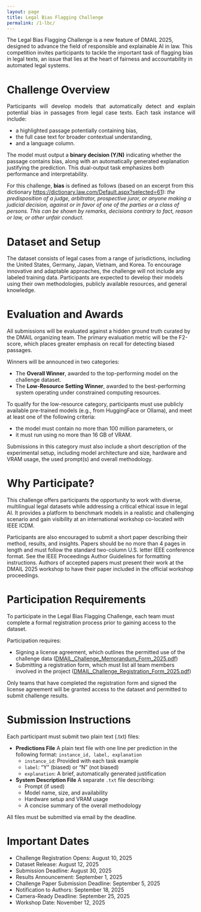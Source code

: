 ```yaml
---
layout: page
title: Legal Bias Flagging Challenge
permalink: /1-lbc/
---
```


The Legal Bias Flagging Challenge is a new feature of DMAIL 2025, designed to advance the field of responsible and explainable AI in law. This competition invites participants to tackle the important task of flagging bias in legal texts, an issue that lies at the heart of fairness and accountability in automated legal systems.
    
# **Challenge Overview**

<div style="text-align: justify">Participants will develop models that automatically detect and explain potential bias in passages from legal case texts. Each task instance will include: </div> 


-   a highlighted passage potentially containing bias, 
-   the full case text for broader contextual understanding, 
-   and a language column. 


The model must output a **binary decision (Y/N)** indicating whether the passage contains bias, along with an automatically generated explanation justifying the prediction. This dual-output task emphasizes both performance and interpretability.

For this challenge, **bias** is defined as follows (based on an excerpt from this dictionary https://dictionary.law.com/Default.aspx?selected=61):
*the predisposition of a judge, arbitrator, prospective juror, or anyone making a judicial decision, against or in favor of one of the parties or a class of persons. This can be shown by remarks, decisions contrary to fact, reason or law, or other unfair conduct.* 


# **Dataset and Setup**

The dataset consists of legal cases from a range of jurisdictions, including the United States, Germany, Japan, Vietnam, and Korea. To encourage innovative and adaptable approaches, the challenge will not include any labeled training data. Participants are expected to develop their models using their own methodologies, publicly available resources, and general knowledge.

# **Evaluation and Awards**

All submissions will be evaluated against a hidden ground truth curated by the DMAIL organizing team. The primary evaluation metric will be the F2-score, which places greater emphasis on recall for detecting biased passages.

Winners will be announced in two categories:

-   The **Overall Winner**, awarded to the top-performing model on the challenge dataset.
-   The **Low-Resource Setting Winner**, awarded to the best-performing system operating under constrained computing resources.



To qualify for the low-resource category, participants must use publicly available pre-trained models (e.g., from HuggingFace or Ollama), and meet at least one of the following criteria: 


-   the model must contain no more than 100 million parameters, or 
-   it must run using no more than 16 GB of VRAM. 


Submissions in this category must also include a short description of the experimental setup, including model architecture and size, hardware and VRAM usage, the used prompt(s) and overall methodology.


# **Why Participate?**

This challenge offers participants the opportunity to work with diverse, multilingual legal datasets while addressing a critical ethical issue in legal AI. It provides a platform to benchmark models in a realistic and challenging scenario and gain visibility at an international workshop co-located with IEEE ICDM.

Participants are also encouraged to submit a short paper describing their method, results, and insights. Papers should be no more than 4 pages in length and must follow the standard two-column U.S. letter IEEE conference format. See the IEEE Proceedings Author Guidelines for formatting instructions. Authors of accepted papers must present their work at the DMAIL 2025 workshop to have their paper included in the official workshop proceedings.


# **Participation Requirements**

To participate in the Legal Bias Flagging Challenge, each team must complete a formal registration process prior to gaining access to the dataset.

Participation requires:


-   Signing a license agreement, which outlines the permitted use of the challenge data ([DMAIL_Challenge_Memorandum_Form_2025.pdf](https://drive.google.com/file/d/1m4Hc3J2UtDPrXGHK77lYa6fNcgxv4WMd/view?usp=sharing))
-   Submitting a registration form, which must list all team members involved in the project ([DMAIL_Challenge_Registration_Form_2025.pdf](https://drive.google.com/file/d/1Bj8MpZonMrulfumhNJ7413xOkxvj_WxE/view?usp=sharing))


Only teams that have completed the registration form and signed the license agreement will be granted access to the dataset and permitted to submit challenge results.


# **Submission Instructions**

Each participant must submit two plain text (.txt) files:

-   **Predictions File**
    A plain text file with one line per prediction in the following format: `instance_id, label, explanation`
    -   `instance_id`: Provided with each task example
    -   `label`: “Y” (biased) or “N” (not biased)
    -   `explanation`: A brief, automatically generated justification
-   **System Description File**
    A separate `.txt` file describing:
    -   Prompt (if used)
    -   Model name, size, and availability
    -   Hardware setup and VRAM usage
    -   A concise summary of the overall methodology


All files must be submitted via email by the deadline.


# **Important Dates**

-   Challenge Registration Opens: August 10, 2025
-   Dataset Release: August 12, 2025
-   Submission Deadline: August 30, 2025
-   Results Announcement: September 1, 2025
-   Challenge Paper Submission Deadline: September 5, 2025
-   Notification to Authors: September 18, 2025
-   Camera-Ready Deadline: September 25, 2025
-   Workshop Date: November 12, 2025


